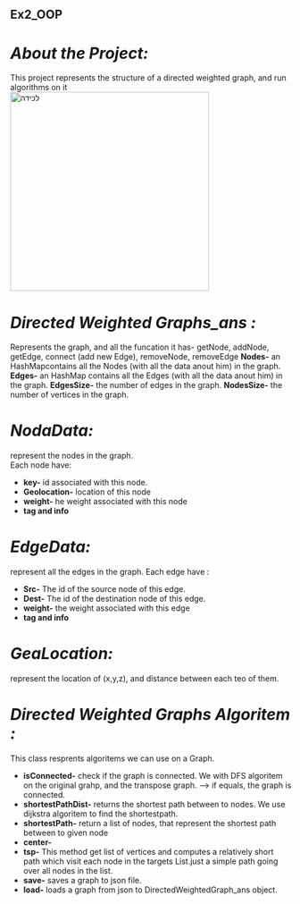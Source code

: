 ## Ex2_OOP

# ***About the Project:***   
This project represents the structure of a directed weighted graph, and run algorithms on it  
<img width="356" alt="‏‏לכידה" src="https://user-images.githubusercontent.com/93086649/145869414-dd4756e0-f02d-4ac6-95f1-b26d6bb6aa08.PNG">


<!-- ![An-example-of-a-directed-graph-with-9-nodes](https://user-images.githubusercontent.com/93086649/145077579-9d8d11fa-9baa-4f7c-be9b-088ea8e97473.png) -->


  

# ***Directed Weighted Graphs_ans :***  
Represents the graph, and all the funcation it has- getNode, addNode, getEdge, connect (add new Edge), removeNode, removeEdge
**Nodes-** an HashMapcontains all the Nodes (with all the data anout him) in the graph.  
**Edges-** an HashMap contains all the Edges (with all the data anout him) in the graph.
**EdgesSize-** the number of edges in the graph.
**NodesSize-** the number of vertices in the graph.

<!-- **DirectedWeightedGraph_ans-** respresent the Graph itself. Each graph has two HashMaps:   
Hash of Nodes- represent all the Nodes (with all the data anout him) in the graph.    
Hash of Hash- represent node, and all the edges connect to him. Each edge have information about himself.    
We can get all the information about the Graph- include all the nodes and the edges, and set new information: add and remove Node and Edges, create a new edge by connect two node, etc.    
In order to do this, we have to implement 3 class:  NodeData, EdgeData, and GeaLocation.    -->


# ***NodaData:***  
 represent the nodes in the graph.  
 Each node have: 
- **key-** id associated with this node.
- **Geolocation-** location of this node 
- **weight-** he weight associated with this node
- **tag and info**


# ***EdgeData:***   
 represent all the edges in the graph. 
  Each edge have :  
 - **Src-** The id of the source node of this edge.
- **Dest-** The id of the destination node of this edge.
- **weight-** the weight associated with this edge
- **tag and info**  

# ***GeaLocation:***   
represent the location of (x,y,z), and distance between each teo of them. 




# ***Directed Weighted Graphs Algoritem :***    
This class resprents algoritems we can use on a Graph.  

- **isConnected-** check if the graph is connected. We with DFS algoritem on the original grahp, and the transpose graph. --> if equals, the graph is connected.
- **shortestPathDist-** returns the shortest path between to nodes. We use dijkstra algoritem to find the shortestpath.
- **shortestPath-** return a list of nodes, that represent the shortest path between to given node
- **center-**
- **tsp-** This method get list of vertices and computes a relatively short path which visit each node in the targets List.just a simple path going over all nodes in the list.
- **save-** saves a graph to json file.
- **load-** loads a graph from json to DirectedWeightedGraph_ans object.
